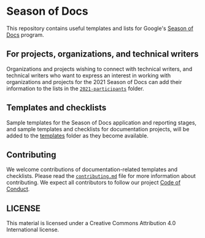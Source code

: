 # Season of Docs

This repository contains useful templates and lists for Google's [Season of Docs](https://developers.google.com/season-of-docs) program.

## For projects, organizations, and technical writers

Organizations and projects wishing to connect with technical writers, and technical writers who want to express an interest in working with organizations and projects for the 2021 Season of Docs can add their information to the lists in the [`2021-participants`](./2021-participants) folder.

## Templates and checklists 

Sample templates for the Season of Docs application and reporting stages, and sample templates and checklists for documentation projects, will be added to the [templates](./templates) folder as they become available.

## Contributing

We welcome contributions of documentation-related templates and checklists. Please read the [`contributing.md`](contributing.md) file for more information about contributing. We expect all contributors to follow our project [Code of Conduct](code-of-conduct.md). 

## LICENSE

This material is licensed under a Creative Commons Attribution 4.0 International license.
